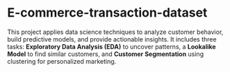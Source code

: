 # E-commerce-transaction-dataset
This project applies data science techniques to analyze customer behavior, build predictive models, and provide actionable insights. It includes three tasks: **Exploratory Data Analysis (EDA)** to uncover patterns, a **Lookalike Model** to find similar customers, and **Customer Segmentation** using clustering for personalized marketing.
